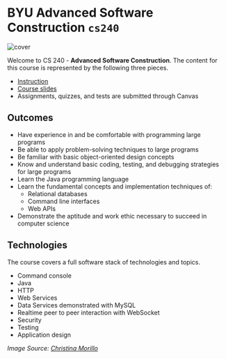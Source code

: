 # BYU **Advanced Software Construction** `cs240`

![cover](https://github.com/softwareconstruction240/.github/blob/main/profile/softwareconstructioncover.jpg?raw=true)

Welcome to CS 240 - **Advanced Software Construction**. The content for this course is represented by the following three pieces.

- [Instruction](https://github.com/softwareconstruction240/.github/blob/main/profile/modules.md#readme)
- [Course slides](https://github.com/softwareconstruction240/.github/blob/main/profile/slides.md#readme)
- Assignments, quizzes, and tests are submitted through Canvas

## Outcomes

- Have experience in and be comfortable with programming large programs
- Be able to apply problem-solving techniques to large programs
- Be familiar with basic object-oriented design concepts
- Know and understand basic coding, testing, and debugging strategies for large programs
- Learn the Java programming language
- Learn the fundamental concepts and implementation techniques of:
  - Relational databases
  - Command line interfaces
  - Web APIs
- Demonstrate the aptitude and work ethic necessary to succeed in computer science

## Technologies

The course covers a full software stack of technologies and topics.

- Command console
- Java
- HTTP
- Web Services
- Data Services demonstrated with MySQL
- Realtime peer to peer interaction with WebSocket
- Security
- Testing
- Application design

_Image Source: [Christina Morillo](https://www.pexels.com/photo/close-up-photo-of-person-typing-on-laptop-1181675/)_
